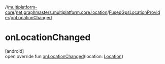 //[multiplatform-core](../../../index.md)/[net.graphmasters.multiplatform.core.location](../index.md)/[FusedGpsLocationProvider](index.md)/[onLocationChanged](on-location-changed.md)

# onLocationChanged

[android]\
open override fun [onLocationChanged](on-location-changed.md)(location: [Location](https://developer.android.com/reference/kotlin/android/location/Location.html))
